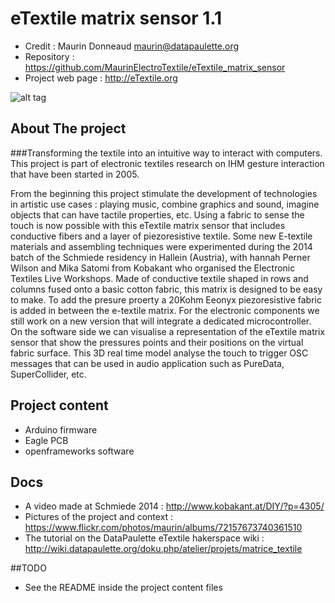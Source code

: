 # eTextile matrix sensor 1.1
 - Credit : Maurin Donneaud <maurin@datapaulette.org>
 - Repository : https://github.com/MaurinElectroTextile/eTextile_matrix_sensor
 - Project web page : http://eTextile.org

![alt tag](https://c4.staticflickr.com/8/7637/16464397214_b98a5b9cde.jpg)

## About The project

###Transforming the textile into an intuitive way to interact with computers. This project is part of electronic textiles research on IHM gesture interaction that have been started in 2005.

From the beginning this project stimulate the development of technologies in artistic use cases : playing music, combine graphics and sound, imagine objects that can have tactile properties, etc.
Using a fabric to sense the touch is now possible with this eTextile matrix sensor that includes conductive fibers and a layer of piezoresistive textile.
Some new E-textile materials and assembling techniques were experimented during the 2014 batch of the Schmiede residency in Hallein (Austria), with hannah Perner Wilson and Mika Satomi from Kobakant who organised the Electronic Textiles Live Workshops.
Made of conductive textile shaped in rows and columns fused onto a basic cotton fabric, this matrix is designed to be easy to make.
To add the presure proerty a 20Kohm Eeonyx piezoresistive fabric is added in between the e-textile matrix.
For the electronic components we still work on a new version that will integrate a dedicated microcontroller.
On the software side we can visualise a representation of the eTextile matrix sensor that show the pressures points and their positions on the virtual fabric surface.
This 3D real time model analyse the touch to trigger OSC messages that can be used in audio application such as PureData, SuperCollider, etc.

## Project content
 - Arduino firmware
 - Eagle PCB
 - openframeworks software

## Docs
 - A video made at Schmiede 2014 : http://www.kobakant.at/DIY/?p=4305/
 - Pictures of the project and context : https://www.flickr.com/photos/maurin/albums/72157673740361510
 - The tutorial on the DataPaulette eTextile hakerspace wiki : http://wiki.datapaulette.org/doku.php/atelier/projets/matrice_textile

##TODO
 - See the README inside the project content files
